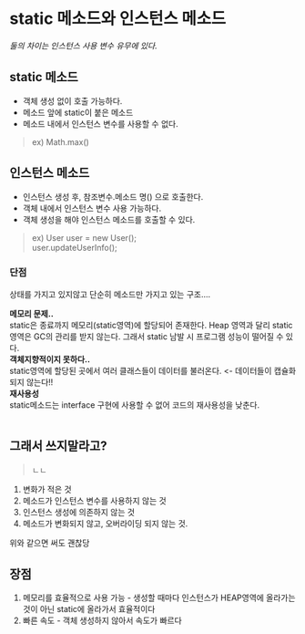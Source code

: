 # static 메소드와 인스턴스 메소드

*둘의 차이는 인스턴스 사용 변수 유무에 있다.*

## static 메소드
- 객체 생성 없이 호출 가능하다.
- 메소드 앞에 static이 붙은 메소드
- 메소드 내에서 인스턴스 변수를 사용할 수 없다.
> ex) Math.max()


## 인스턴스 메소드
- 인스턴스 생성 후, 참조변수.메소드 명() 으로 호출한다.
- 객체 내에서 인스턴스 변수 사용 가능하다.
- 객체 생성을 해야 인스턴스 메소드를 호출할 수 있다.
> ex) User user = new User();                     
> user.updateUserInfo();



### 단점
상태를 가지고 있지않고 단순히 메소드만 가지고 있는 구조....<br/>

**메모리 문제..**<br/>
 static은 종료까지 메모리(static영역)에 할당되어 존재한다. Heap 영역과 달리 static영역은 GC의 관리를 받지 않는다. 그래서 static 남발 시 프로그램 성능이 떨어질 수 있다.<br/>
**객체지향적이지 못하다..**<br/>
 static영역에 할당된 곳에서 여러 클래스들이 데이터를 불러온다. <- 데이터들이 캡슐화되지 않는다!!<br/>
**재사용성**<br/>
 static메소드는 interface 구현에 사용할 수 없어 코드의 재사용성을 낮춘다.
<br/></br>
## 그래서 쓰지말라고?
> ㄴㄴ
1. 변화가 적은 것
2. 메소드가 인스턴스 변수를 사용하지 않는 것
3. 인스턴스 생성에 의존하지 않는 것
4. 메소드가 변화되지 않고, 오버라이딩 되지 않는 것.

위와 같으면 써도 괜찮당

## 장점
1. 메모리를 효율적으로 사용 가능 - 생성할 때마다 인스턴스가 HEAP영역에 올라가는 것이 아닌 static에 올라가서 효율적이다
2. 빠른 속도 - 객체 생성하지 않아서 속도가 빠르다

<br/></br>
